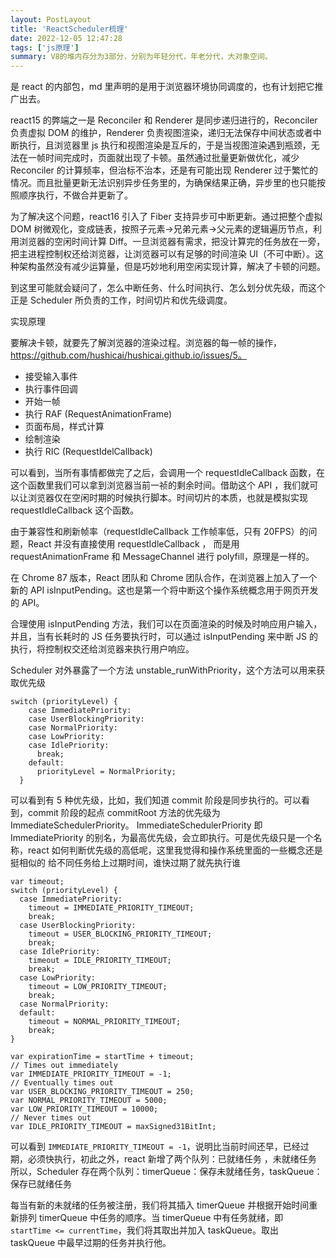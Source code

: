 ```yaml
---
layout: PostLayout
title: 'ReactScheduler梳理'
date: 2022-12-05 12:47:28
tags: ['js原理']
summary: V8的堆内存分为3部分，分别为年轻分代，年老分代，大对象空间。
---
```


是 react 的内部包，md 里声明的是用于浏览器环境协同调度的，也有计划把它推广出去。

react15 的弊端之一是 Reconciler 和 Renderer 是同步递归进行的，Reconciler 负责虚拟 DOM 的维护，Renderer 负责视图渲染，递归无法保存中间状态或者中断执行，且浏览器里 js 执行和视图渲染是互斥的，于是当视图渲染遇到瓶颈，无法在一帧时间完成时，页面就出现了卡顿。虽然通过批量更新做优化，减少 Reconciler 的计算频率，但治标不治本，还是有可能出现 Renderer 过于繁忙的情况。而且批量更新无法识别异步任务里的，为确保结果正确，异步里的也只能按照顺序执行，不做合并更新了。

为了解决这个问题，react16 引入了 Fiber 支持异步可中断更新。通过把整个虚拟 DOM 树微观化，变成链表，按照子元素->兄弟元素->父元素的逻辑遍历节点，利用浏览器的空闲时间计算 Diff。一旦浏览器有需求，把没计算完的任务放在一旁，把主进程控制权还给浏览器，让浏览器可以有足够的时间渲染 UI（不可中断）。这种架构虽然没有减少运算量，但是巧妙地利用空闲实现计算，解决了卡顿的问题。

到这里可能就会疑问了，怎么中断任务、什么时间执行、怎么划分优先级，而这个正是 Scheduler 所负责的工作，时间切片和优先级调度。

实现原理

要解决卡顿，就要先了解浏览器的渲染过程。浏览器的每一帧的操作，https://github.com/hushicai/hushicai.github.io/issues/5。

- 接受输入事件
- 执行事件回调
- 开始一帧
- 执行 RAF (RequestAnimationFrame)
- 页面布局，样式计算
- 绘制渲染
- 执行 RIC (RequestIdelCallback)

可以看到，当所有事情都做完了之后，会调用一个 requestIdleCallback 函数，在这个函数里我们可以拿到浏览器当前一祯的剩余时间。借助这个 API ，我们就可以让浏览器仅在空闲时期的时候执行脚本。时间切片的本质，也就是模拟实现 requestIdleCallback 这个函数。

由于兼容性和刷新帧率（requestIdleCallback 工作帧率低，只有 20FPS）的问题，React 并没有直接使用 requestIdleCallback ， 而是用 requestAnimationFrame 和 MessageChannel 进行 polyfill，原理是一样的。

在 Chrome 87 版本，React 团队和 Chrome 团队合作，在浏览器上加入了一个新的 API isInputPending。这也是第一个将中断这个操作系统概念用于网页开发的 API。

合理使用 isInputPending 方法，我们可以在页面渲染的时候及时响应用户输入，并且，当有长耗时的 JS 任务要执行时，可以通过 isInputPending 来中断 JS 的执行，将控制权交还给浏览器来执行用户响应。

Scheduler 对外暴露了一个方法 unstable_runWithPriority，这个方法可以用来获取优先级

```
switch (priorityLevel) {
    case ImmediatePriority:
    case UserBlockingPriority:
    case NormalPriority:
    case LowPriority:
    case IdlePriority:
      break;
    default:
      priorityLevel = NormalPriority;
  }
```

可以看到有 5 种优先级，比如，我们知道 commit 阶段是同步执行的。可以看到，commit 阶段的起点 commitRoot 方法的优先级为 ImmediateSchedulerPriority。
ImmediateSchedulerPriority 即 ImmediatePriority 的别名，为最高优先级，会立即执行。可是优先级只是一个名称，react 如何判断优先级的高低呢，这里我觉得和操作系统里面的一些概念还是挺相似的
给不同任务给上过期时间，谁快过期了就先执行谁

```
var timeout;
switch (priorityLevel) {
  case ImmediatePriority:
    timeout = IMMEDIATE_PRIORITY_TIMEOUT;
    break;
  case UserBlockingPriority:
    timeout = USER_BLOCKING_PRIORITY_TIMEOUT;
    break;
  case IdlePriority:
    timeout = IDLE_PRIORITY_TIMEOUT;
    break;
  case LowPriority:
    timeout = LOW_PRIORITY_TIMEOUT;
    break;
  case NormalPriority:
  default:
    timeout = NORMAL_PRIORITY_TIMEOUT;
    break;
}

var expirationTime = startTime + timeout;
// Times out immediately
var IMMEDIATE_PRIORITY_TIMEOUT = -1;
// Eventually times out
var USER_BLOCKING_PRIORITY_TIMEOUT = 250;
var NORMAL_PRIORITY_TIMEOUT = 5000;
var LOW_PRIORITY_TIMEOUT = 10000;
// Never times out
var IDLE_PRIORITY_TIMEOUT = maxSigned31BitInt;
```

可以看到 `IMMEDIATE_PRIORITY_TIMEOUT = -1`，说明比当前时间还早，已经过期，必须快执行，初此之外，react 新增了两个队列：已就绪任务 ，未就绪任务
所以，Scheduler 存在两个队列：timerQueue：保存未就绪任务，taskQueue：保存已就绪任务

每当有新的未就绪的任务被注册，我们将其插入 timerQueue 并根据开始时间重新排列 timerQueue 中任务的顺序。当 timerQueue 中有任务就绪，即 `startTime <= currentTime`，我们将其取出并加入 taskQueue。取出 taskQueue 中最早过期的任务并执行他。
